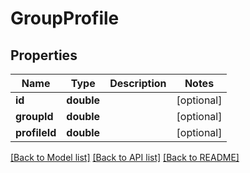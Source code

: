 # GroupProfile

## Properties
Name | Type | Description | Notes
------------ | ------------- | ------------- | -------------
**id** | **double** |  | [optional] 
**groupId** | **double** |  | [optional] 
**profileId** | **double** |  | [optional] 

[[Back to Model list]](../README.md#documentation-for-models) [[Back to API list]](../README.md#documentation-for-api-endpoints) [[Back to README]](../README.md)



